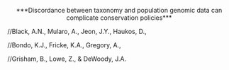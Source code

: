 <p align="center">
***Discordance between taxonomy and population genomic data can complicate conservation policies***

//Black, A.N., Mularo, A., Jeon, J.Y., Haukos, D.,

//Bondo, K.J., Fricke, K.A., Gregory, A.,

//Grisham, B., Lowe, Z., & DeWoody, J.A.
</p>
